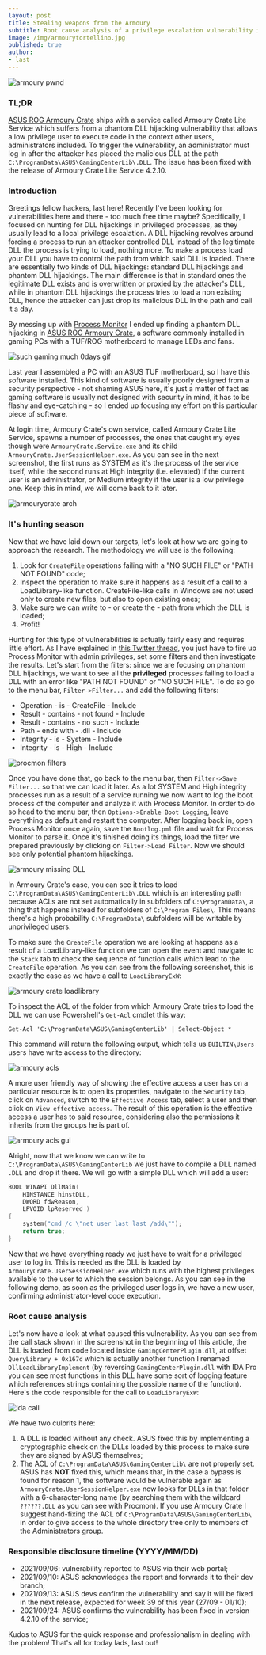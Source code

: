 ```yaml
---
layout: post
title: Stealing weapons from the Armoury	
subtitle: Root cause analysis of a privilege escalation vulnerability in ASUS ROG Armoury Crate Lite Service v4.2.8
image: /img/armourytortellino.jpg
published: true
author:
- last
---
```

![armoury pwnd]({{site.baseurl}}/img/armourytortellino.jpg)
### TL;DR
[ASUS ROG Armoury Crate](https://rog.asus.com/us/armoury-crate/) ships with a service called Armoury Crate Lite Service which suffers from a phantom DLL hijacking vulnerability that allows a low privilege user to execute code in the context other users, administrators included. To trigger the vulnerability, an administrator must log in after the attacker has placed the malicious DLL at the path `C:\ProgramData\ASUS\GamingCenterLib\.DLL`. The issue has been fixed with the release of Armoury Crate Lite Service 4.2.10.

### Introduction
Greetings fellow hackers, last here! Recently I've been looking for vulnerabilities here and there - too much free time maybe? Specifically, I focused on hunting for DLL hijackings in privileged processes, as they usually lead to a local privilege escalation. A DLL hijacking revolves around forcing a process to run an attacker controlled DLL instead of the legitimate DLL the process is trying to load, nothing more. To make a process load your DLL you have to control the path from which said DLL is loaded. There are essentially two kinds of DLL hijackings: standard DLL hijackings and phantom DLL hijackings. The main difference is that in standard ones the legitimate DLL exists and is overwritten or proxied by the attacker's DLL, while in phantom DLL hijackings the process tries to load a non existing DLL, hence the attacker can just drop its malicious DLL in the path and call it a day.

By messing up with [Process Monitor](https://docs.microsoft.com/en-us/sysinternals/downloads/procmon) I ended up finding a phantom DLL hijacking in [ASUS ROG Armoury Crate](https://rog.asus.com/us/armoury-crate/), a software commonly installed in gaming PCs with a TUF/ROG motherboard to manage LEDs and fans.

![such gaming much 0days gif]({{site.baseurl}}/img/armourycratememe.gif)

Last year I assembled a PC with an ASUS TUF motherboard, so I have this software installed. This kind of software is usually poorly designed from a security perspective - not shaming ASUS here, it's just a matter of fact as gaming software is usually not designed with security in mind, it has to be flashy and eye-catching - so I ended up focusing my effort on this particular piece of software.

At login time, Armoury Crate's own service, called Armoury Crate Lite Service, spawns a number of processes, the ones that caught my eyes though were `ArmouryCrate.Service.exe` and its child `ArmouryCrate.UserSessionHelper.exe`. As you can see in the next screenshot, the first runs as SYSTEM as it's the process of the service itself, while the second runs at High integrity (i.e. elevated) if the current user is an administrator, or Medium integrity if the user is a low privilege one. Keep this in mind, we will come back to it later.

![armourycrate arch]({{site.baseurl}}/img/armouryservice0.png)

### It's hunting season
Now that we have laid down our targets, let's look at how we are going to approach the research. The methodology we will use is the following:
1. Look for `CreateFile` operations failing with a "NO SUCH FILE" or "PATH NOT FOUND" code;
2. Inspect the operation to make sure it happens as a result of a call to a LoadLibrary-like function. CreateFile-like calls in Windows are not used only to create new files, but also to open existing ones;
3. Make sure we can write to - or create the - path from which the DLL is loaded;
4. Profit!

Hunting for this type of vulnerabilities is actually fairly easy and requires little effort. As I have explained in [this Twitter thread](https://twitter.com/last0x00/status/1435160730035183616), you just have to fire up Process Monitor with admin privileges, set some filters and then investigate the results. Let's start from the filters: since we are focusing on phantom DLL hijackings, we want to see all the __privileged__ processes failing to load a DLL with an error like "PATH NOT FOUND" or "NO SUCH FILE". To do so go to the menu bar, `Filter->Filter...` and add the following filters:
- Operation - is - CreateFile - Include
- Result - contains - not found - Include
- Result - contains - no such - Include
- Path - ends with - .dll - Include
- Integrity - is - System - Include
- Integrity - is - High - Include

![procmon filters]({{site.baseurl}}/img/procmonfilter0.png)

Once you have done that, go back to the menu bar, then `Filter->Save Filter...` so that we can load it later. As a lot SYSTEM and High integrity processes run as a result of a service running we now want to log the boot process of the computer and analyze it with Process Monitor. In order to do so head to the menu bar, then `Options->Enable Boot Logging`, leave everything as default and restart the computer. After logging back in, open Process Monitor once again, save the `Bootlog.pml` file and wait for Process Monitor to parse it. Once it's finished doing its things, load the filter we prepared previously by clicking on `Filter->Load Filter`. Now we should see only potential phantom hijackings. 

![armoury missing DLL]({{site.baseurl}}/img/armourymissingdll.png)

In Armoury Crate's case, you can see it tries to load `C:\ProgramData\ASUS\GamingCenterLib\.DLL` which is an interesting path because ACLs are not set automatically in subfolders of `C:\ProgramData\`, a thing that happens instead for subfolders of `C:\Program Files\`. This means there's a high probability `C:\ProgramData\` subfolders will be writable by unprivileged users.

To make sure the `CreateFile` operation we are looking at happens as a result of a LoadLibrary-like function we can open the event and navigate to the `Stack` tab to check the sequence of function calls which lead to the `CreateFile` operation. As you can see from the following screenshot, this is exactly the case as we have a call to `LoadLibraryExW`:

![armoury crate loadlibrary]({{site.baseurl}}/img/loadlibrary.png)

To inspect the ACL of the folder from which Armoury Crate tries to load the DLL we can use Powershell's `Get-Acl` cmdlet this way:
```
Get-Acl 'C:\ProgramData\ASUS\GamingCenterLib' | Select-Object *
```

This command will return the following output, which tells us `BUILTIN\Users` users have write access to the directory:

![armoury acls]({{site.baseurl}}/img/acl0.png)

A more user friendly way of showing the effective access a user has on a particular resource is to open its properties, navigate to the `Security` tab, click on `Advanced`, switch to the `Effective Access` tab, select a user and then click on `View effective access`. The result of this operation is the effective access a user has to said resource, considering also the permissions it inherits from the groups he is part of.

![armoury acls gui]({{site.baseurl}}/img/acl.png)

Alright, now that we know we can write to `C:\ProgramData\ASUS\GamingCenterLib` we just have to compile a DLL named `.DLL` and drop it there. We will go with a simple DLL which will add a user:
```c++
BOOL WINAPI DllMain(
    HINSTANCE hinstDLL,  
    DWORD fdwReason,     
    LPVOID lpReserved ) 
{
    system("cmd /c \"net user last last /add\"");
    return true;
}
```

Now that we have everything ready we just have to wait for a privileged user to log in. This is needed as the DLL is loaded by `ArmouryCrate.UserSessionHelper.exe` which runs with the highest privileges available to the user to which the session belongs. As you can see in the following demo, as soon as the privileged user logs in, we have a new user, confirming administrator-level code execution.

### Root cause analysis
Let's now have a look at what caused this vulnerability. As you can see from the call stack shown in the screenshot in the beginning of this article, the DLL is loaded from code located inside `GamingCenterPlugin.dll`, at offset `QueryLibrary + 0x167d` which is actually another function I renamed `DllLoadLibraryImplement` (by reversing `GamingCenterPlugin.dll` with IDA Pro you can see most functions in this DLL have some sort of logging feature which references strings containing the possible name of the function). Here's the code responsible for the call to `LoadLibraryExW`:

![ida call]({{site.baseurl}}/img/idaloadlibrary.png)

We have two culprits here:
1. A DLL is loaded without any check. ASUS fixed this by implementing a cryptographic check on the DLLs loaded by this process to make sure they are signed by ASUS themselves;
2. The ACL of `C:\ProgramData\ASUS\GamingCenterLib\` are not properly set. ASUS has __NOT__ fixed this, which means that, in the case a bypass is found for reason 1, the software would be vulnerable again as `ArmouryCrate.UserSessionHelper.exe` now looks for DLLs in that folder with a 6-character-long name (by searching them with the wildcard `??????.DLL` as you can see with Procmon). If you use Armoury Crate I suggest hand-fixing the ACL of `C:\ProgramData\ASUS\GamingCenterLib\` in order to give access to the whole directory tree only to members of the Administrators group.

### Responsible disclosure timeline (YYYY/MM/DD)
- 2021/09/06: vulnerability reported to ASUS via their web portal;
- 2021/09/10: ASUS acknowledges the report and forwards it to their dev branch;
- 2021/09/13: ASUS devs confirm the vulnerability and say it will be fixed in the next release, expected for week 39 of this year (27/09 - 01/10);
- 2021/09/24: ASUS confirms the vulnerability has been fixed in version 4.2.10 of the service;

Kudos to ASUS for the quick response and professionalism in dealing with the problem! That's all for today lads, last out!
